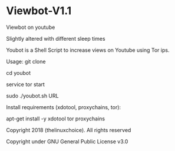 # Viewbot-V1.1
Viewbot on youtube

Slightly altered with different sleep times

Youbot is a Shell Script to increase views on Youtube using Tor ips.

Usage:
git clone 

cd youbot

service tor start

sudo ./youbot.sh URL

Install requirements (xdotool, proxychains, tor):

apt-get install -y xdotool tor proxychains 

Copyright 2018 (thelinuxchoice). All rights reserved

Copyright under GNU General Public License v3.0
